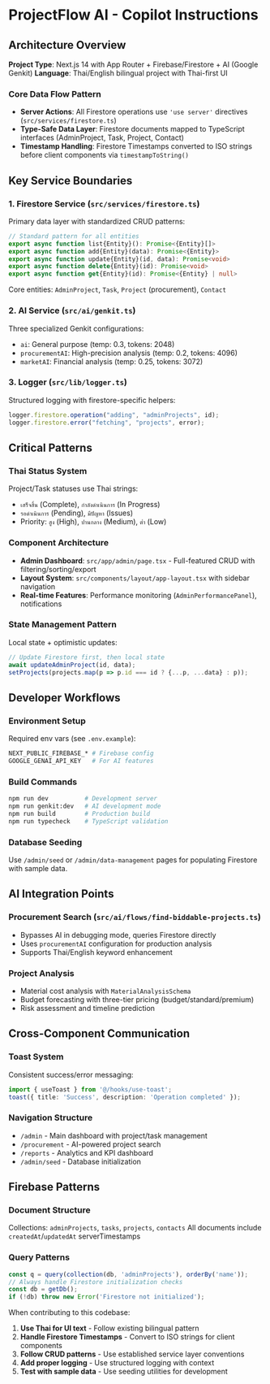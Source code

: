 # ProjectFlow AI - Copilot Instructions

## Architecture Overview

**Project Type**: Next.js 14 with App Router + Firebase/Firestore + AI (Google Genkit)
**Language**: Thai/English bilingual project with Thai-first UI

### Core Data Flow Pattern
- **Server Actions**: All Firestore operations use `'use server'` directives (`src/services/firestore.ts`)
- **Type-Safe Data Layer**: Firestore documents mapped to TypeScript interfaces (AdminProject, Task, Project, Contact)
- **Timestamp Handling**: Firestore Timestamps converted to ISO strings before client components via `timestampToString()`

## Key Service Boundaries

### 1. Firestore Service (`src/services/firestore.ts`)
Primary data layer with standardized CRUD patterns:
```typescript
// Standard pattern for all entities
export async function list{Entity}(): Promise<{Entity}[]>
export async function add{Entity}(data): Promise<{Entity}>
export async function update{Entity}(id, data): Promise<void>
export async function delete{Entity}(id): Promise<void>
export async function get{Entity}(id): Promise<{Entity} | null>
```

Core entities: `AdminProject`, `Task`, `Project` (procurement), `Contact`

### 2. AI Service (`src/ai/genkit.ts`)
Three specialized Genkit configurations:
- `ai`: General purpose (temp: 0.3, tokens: 2048)
- `procurementAI`: High-precision analysis (temp: 0.2, tokens: 4096) 
- `marketAI`: Financial analysis (temp: 0.25, tokens: 3072)

### 3. Logger (`src/lib/logger.ts`)
Structured logging with firestore-specific helpers:
```typescript
logger.firestore.operation("adding", "adminProjects", id);
logger.firestore.error("fetching", "projects", error);
```

## Critical Patterns

### Thai Status System
Project/Task statuses use Thai strings:
- `เสร็จสิ้น` (Complete), `กำลังดำเนินการ` (In Progress)
- `รอดำเนินการ` (Pending), `มีปัญหา` (Issues)
- Priority: `สูง` (High), `ปานกลาง` (Medium), `ต่ำ` (Low)

### Component Architecture
- **Admin Dashboard**: `src/app/admin/page.tsx` - Full-featured CRUD with filtering/sorting/export
- **Layout System**: `src/components/layout/app-layout.tsx` with sidebar navigation
- **Real-time Features**: Performance monitoring (`AdminPerformancePanel`), notifications

### State Management Pattern
Local state + optimistic updates:
```typescript
// Update Firestore first, then local state
await updateAdminProject(id, data);
setProjects(projects.map(p => p.id === id ? {...p, ...data} : p));
```

## Developer Workflows

### Environment Setup
Required env vars (see `.env.example`):
```bash
NEXT_PUBLIC_FIREBASE_* # Firebase config
GOOGLE_GENAI_API_KEY   # For AI features
```

### Build Commands
```bash
npm run dev          # Development server
npm run genkit:dev   # AI development mode
npm run build        # Production build
npm run typecheck    # TypeScript validation
```

### Database Seeding
Use `/admin/seed` or `/admin/data-management` pages for populating Firestore with sample data.

## AI Integration Points

### Procurement Search (`src/ai/flows/find-biddable-projects.ts`)
- Bypasses AI in debugging mode, queries Firestore directly
- Uses `procurementAI` configuration for production analysis
- Supports Thai/English keyword enhancement

### Project Analysis
- Material cost analysis with `MaterialAnalysisSchema`
- Budget forecasting with three-tier pricing (budget/standard/premium)
- Risk assessment and timeline prediction

## Cross-Component Communication

### Toast System
Consistent success/error messaging:
```typescript
import { useToast } from '@/hooks/use-toast';
toast({ title: 'Success', description: 'Operation completed' });
```

### Navigation Structure
- `/admin` - Main dashboard with project/task management
- `/procurement` - AI-powered project search
- `/reports` - Analytics and KPI dashboard
- `/admin/seed` - Database initialization

## Firebase Patterns

### Document Structure
Collections: `adminProjects`, `tasks`, `projects`, `contacts`
All documents include `createdAt`/`updatedAt` serverTimestamps

### Query Patterns
```typescript
const q = query(collection(db, 'adminProjects'), orderBy('name'));
// Always handle Firestore initialization checks
const db = getDb();
if (!db) throw new Error('Firestore not initialized');
```

When contributing to this codebase:
1. **Use Thai for UI text** - Follow existing bilingual pattern
2. **Handle Firestore Timestamps** - Convert to ISO strings for client components  
3. **Follow CRUD patterns** - Use established service layer conventions
4. **Add proper logging** - Use structured logging with context
5. **Test with sample data** - Use seeding utilities for development
